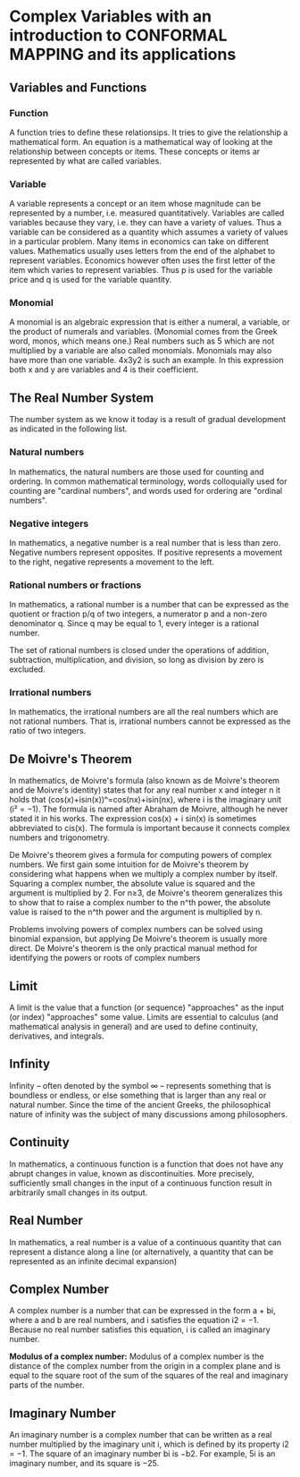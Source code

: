 # Complex Variables with an introduction to CONFORMAL MAPPING and its applications

## Variables and Functions

### Function

A function tries to define these relationsips. It tries to give the relationship a mathematical form. An equation is a mathematical way of looking at the relationship between concepts or items. These concepts or items ar represented by what are called variables.

### Variable

A variable represents a concept or an item whose magnitude can be represented by a number, i.e. measured quantitatively. Variables are called variables because they vary, i.e. they can have a variety of values. Thus a variable can be considered as a quantity which assumes a variety of values in a particular problem. Many items in economics can take on different values. Mathematics usually uses letters from the end of the alphabet to represent variables. Economics however often uses the first letter of the item which varies to represent variables. Thus p is used for the variable price and q is used for the variable quantity.

### Monomial

A monomial is an algebraic expression that is either a numeral, a variable, or the product of numerals and variables. (Monomial comes from the Greek word, monos, which means one.) Real numbers such as 5 which are not multiplied by a variable are also called monomials. Monomials may also have more than one variable. 4x3y2 is such an example. In this expression both x and y are variables and 4 is their coefficient.

## The Real Number System
The number system as we know it today is a result of gradual development as indicated in the following list.

### Natural numbers 

In mathematics, the natural numbers are those used for counting and ordering. In common mathematical terminology, words colloquially used for counting are "cardinal numbers", and words used for ordering are "ordinal numbers".

### Negative integers

In mathematics, a negative number is a real number that is less than zero. Negative numbers represent opposites. If positive represents a movement to the right, negative represents a movement to the left.

### Rational numbers or fractions

In mathematics, a rational number is a number that can be expressed as the quotient or fraction p/q of two integers, a numerator p and a non-zero denominator q. Since q may be equal to 1, every integer is a rational number.

The set of rational numbers is closed under the operations of addition, subtraction, multiplication, and division, so long as division by zero is excluded.

### Irrational numbers

In mathematics, the irrational numbers are all the real numbers which are not rational numbers. That is, irrational numbers cannot be expressed as the ratio of two integers.

## De Moivre's Theorem

In mathematics, de Moivre's formula (also known as de Moivre's theorem and de Moivre's identity) states that for any real number x and integer n it holds that
(cos(x)+isin(x))ⁿ=cos(nx)+isin(nx), where i is the imaginary unit (i² = −1). The formula is named after Abraham de Moivre, although he never stated it in his works. 
The expression cos(x) + i sin(x) is sometimes abbreviated to cis(x). The formula is important because it connects complex numbers and trigonometry.

De Moivre's theorem gives a formula for computing powers of complex numbers. We first gain some intuition for de Moivre's theorem by considering what happens when we 
multiply a complex number by itself. Squaring a complex number, the absolute value is squared and the argument is multiplied by 2. For n≥3, 
de Moivre's theorem generalizes this to show that to raise a complex number to the n^th power, the absolute value is raised to the n^th power and the argument 
is multiplied by n.

Problems involving powers of complex numbers can be solved using binomial expansion, but applying De Moivre's theorem is usually more direct.
De Moivre's theorem is the only practical manual method for identifying the powers or roots of complex numbers

## Limit

A limit is the value that a function (or sequence) "approaches" as the input (or index) "approaches" some value. Limits are essential to calculus (and mathematical analysis 
in general) and are used to define continuity, derivatives, and integrals.

## Infinity

Infinity – often denoted by the symbol ∞ – represents something that is boundless or endless, or else something that is larger than any real or natural number. Since the time of the ancient Greeks, the philosophical nature of infinity was the subject of many discussions among philosophers.

## Continuity
In mathematics, a continuous function is a function that does not have any abrupt changes in value, known as discontinuities. More precisely, sufficiently small changes in the input of a continuous function result in arbitrarily small changes in its output.

## Real Number
In mathematics, a real number is a value of a continuous quantity that can represent a distance along a line (or alternatively, a quantity that can be represented as an 
infinite decimal expansion)

## Complex Number

A complex number is a number that can be expressed in the form a + bi, where a and b are real numbers, and i satisfies the equation i2 = −1. Because no real number satisfies 
this equation, i is called an imaginary number.

**Modulus of a complex number:** Modulus of a complex number is the distance of the complex number from the origin in a complex plane and is equal to the square root of the sum of the squares of the real and imaginary parts of the number.

## Imaginary Number

An imaginary number is a complex number that can be written as a real number multiplied by the imaginary unit i, which is defined by its property i2 = −1. The square
of an imaginary number bi is −b2. For example, 5i is an imaginary number, and its square is −25.
